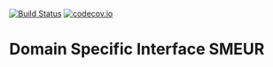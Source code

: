 [![Build Status](https://api.travis-ci.org/symbiote-h2020/DomainSpecificInterfaceSMEUR.svg?branch=staging)](https://api.travis-ci.org/symbiote-h2020/DomainSpecificInterfaceSMEUR)
[![codecov.io](https://codecov.io/github/symbiote-h2020/DomainSpecificInterfaceSMEUR/branch/master/graph/badge.svg)](https://codecov.io/github/symbiote-h2020/DomainSpecificInterfaceSMEUR)

# Domain Specific Interface SMEUR
